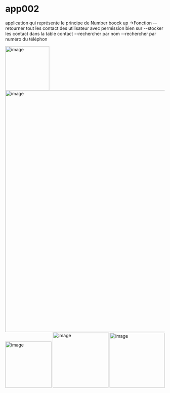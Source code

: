 # app002
application qui représente le principe de Number boock up
->Fonction
--retourner tout les contact des utilisateur avec permission bien sur
--stocker les contact dans la table contact 
--rechercher par nom 
--rechercher par numéro du téléphon

<img width="139" alt="image" src="https://user-images.githubusercontent.com/86983431/164112365-c103d2cb-7dae-47d2-af3f-71bd961ad666.png">
<img width="763" alt="image" src="https://user-images.githubusercontent.com/86983431/164112471-7ec3c883-8e60-4c98-bd88-ecd9755749ab.png">
<img width="146" alt="image" src="https://user-images.githubusercontent.com/86983431/164112530-d327bb0a-fc45-4021-b35f-50688ab4a577.png">
<img width="176" alt="image" src="https://user-images.githubusercontent.com/86983431/164112631-05dfc02f-d683-45df-ac18-60cec1f33b95.png">
<img width="174" alt="image" src="https://user-images.githubusercontent.com/86983431/164112677-eb7cf136-99b8-4f15-9cf6-4f0cc8d5ac6e.png">
